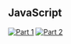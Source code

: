 ## JavaScript
[![Part 1](https://img.shields.io/badge/Part%201-0.008ms-informational)](https://adventofcode.com/2021/)
[![Part 2](https://img.shields.io/badge/Part%202-0.005ms-informational)](https://adventofcode.com/2021/)